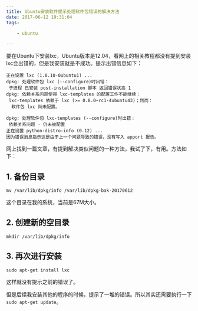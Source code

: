 ```yaml
---
title: Ubuntu安装软件提示处理软件包错误的解决方法
date: 2017-06-12 19:31:04
tags:

	- ubuntu

---
```


要在Ubuntu下安装lxc，Ubuntu版本是12.04，看网上的相关教程都没有提到安装lxc会出错的，但是我安装就是不成功。提示出错信息如下：

```
正在设置 lxc (1.0.10-0ubuntu1) ...
dpkg: 处理软件包 lxc (--configure)时出错：
 子进程 已安装 post-installation 脚本 返回错误状态 1
dpkg: 依赖关系问题使得 lxc-templates 的配置工作不能继续：
 lxc-templates 依赖于 lxc (>= 0.8.0~rc1-4ubuntu43)；然而：
  软件包 lxc 尚未配置。

dpkg: 处理软件包 lxc-templates (--configure)时出错：
 依赖关系问题 - 仍未被配置
正在设置 python-distro-info (0.12) ...
因为错误消息指示这是由于上一个问题导致的错误，没有写入 apport 报告。
```

网上找到一篇文章，有提到解决类似问题的一种方法，我试了下，有用。方法如下：

## 1. 备份目录

```
mv /var/lib/dpkg/info /var/lib/dpkg-bak-20170612
```

这个目录在我的系统，当前是67M大小。

## 2. 创建新的空目录 

```
mkdir /var/lib/dpkg/info
```

## 3. 再次进行安装

```
sudo apt-get install lxc
```

这样就没有提示之前的错误了。



但是后续我安装其他的程序的时候，提示了一堆的错误。所以其实还需要执行一下`sudo apt-get update`。



